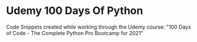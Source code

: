 # Udemy 100 Days Of Python

Code Snippets created while working through the Udemy course: "100 Days of Code - The Complete Python Pro Bootcamp for 2021"